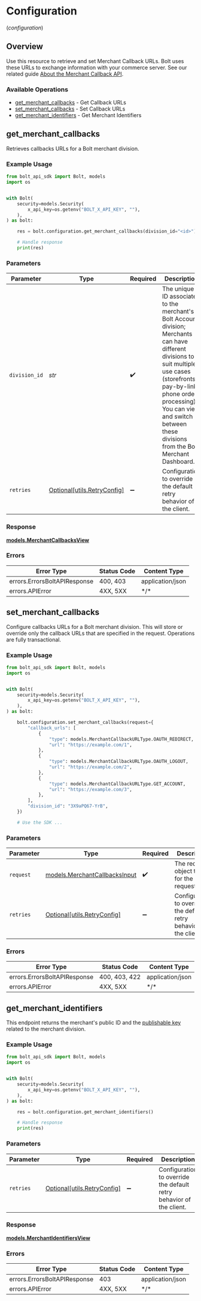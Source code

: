 # Configuration
(*configuration*)

## Overview

Use this resource to retrieve and set Merchant Callback URLs. Bolt uses these URLs to exchange information with your commerce server. See our related guide [About the Merchant Callback API](https://help.bolt.com/products/checkout/how-to-integrate/merchant-api-new/).   


### Available Operations

* [get_merchant_callbacks](#get_merchant_callbacks) - Get Callback URLs
* [set_merchant_callbacks](#set_merchant_callbacks) - Set Callback URLs
* [get_merchant_identifiers](#get_merchant_identifiers) - Get Merchant Identifiers

## get_merchant_callbacks

Retrieves callbacks URLs for a Bolt merchant division.

### Example Usage

<!-- UsageSnippet language="python" operationID="getMerchantCallbacks" method="get" path="/v1/merchant/callbacks" -->
```python
from bolt_api_sdk import Bolt, models
import os


with Bolt(
    security=models.Security(
        x_api_key=os.getenv("BOLT_X_API_KEY", ""),
    ),
) as bolt:

    res = bolt.configuration.get_merchant_callbacks(division_id="<id>")

    # Handle response
    print(res)

```

### Parameters

| Parameter                                                                                                                                                                                                                                                                 | Type                                                                                                                                                                                                                                                                      | Required                                                                                                                                                                                                                                                                  | Description                                                                                                                                                                                                                                                               |
| ------------------------------------------------------------------------------------------------------------------------------------------------------------------------------------------------------------------------------------------------------------------------- | ------------------------------------------------------------------------------------------------------------------------------------------------------------------------------------------------------------------------------------------------------------------------- | ------------------------------------------------------------------------------------------------------------------------------------------------------------------------------------------------------------------------------------------------------------------------- | ------------------------------------------------------------------------------------------------------------------------------------------------------------------------------------------------------------------------------------------------------------------------- |
| `division_id`                                                                                                                                                                                                                                                             | *str*                                                                                                                                                                                                                                                                     | :heavy_check_mark:                                                                                                                                                                                                                                                        | The unique ID associated to the merchant's Bolt Account division; Merchants can have different divisions to suit multiple use cases (storefronts, pay-by-link, phone order processing). You can view and switch between these divisions from the Bolt Merchant Dashboard. |
| `retries`                                                                                                                                                                                                                                                                 | [Optional[utils.RetryConfig]](../../models/utils/retryconfig.md)                                                                                                                                                                                                          | :heavy_minus_sign:                                                                                                                                                                                                                                                        | Configuration to override the default retry behavior of the client.                                                                                                                                                                                                       |

### Response

**[models.MerchantCallbacksView](../../models/merchantcallbacksview.md)**

### Errors

| Error Type                   | Status Code                  | Content Type                 |
| ---------------------------- | ---------------------------- | ---------------------------- |
| errors.ErrorsBoltAPIResponse | 400, 403                     | application/json             |
| errors.APIError              | 4XX, 5XX                     | \*/\*                        |

## set_merchant_callbacks

Configure callbacks URLs for a Bolt merchant division. This will store or override only the callback URLs that are specified in the request. Operations are fully transactional.

### Example Usage

<!-- UsageSnippet language="python" operationID="setMerchantCallbacks" method="post" path="/v1/merchant/callbacks" -->
```python
from bolt_api_sdk import Bolt, models
import os


with Bolt(
    security=models.Security(
        x_api_key=os.getenv("BOLT_X_API_KEY", ""),
    ),
) as bolt:

    bolt.configuration.set_merchant_callbacks(request={
        "callback_urls": [
            {
                "type": models.MerchantCallbackURLType.OAUTH_REDIRECT,
                "url": "https://example.com/1",
            },
            {
                "type": models.MerchantCallbackURLType.OAUTH_LOGOUT,
                "url": "https://example.com/2",
            },
            {
                "type": models.MerchantCallbackURLType.GET_ACCOUNT,
                "url": "https://example.com/3",
            },
        ],
        "division_id": "3X9aPQ67-YrB",
    })

    # Use the SDK ...

```

### Parameters

| Parameter                                                               | Type                                                                    | Required                                                                | Description                                                             |
| ----------------------------------------------------------------------- | ----------------------------------------------------------------------- | ----------------------------------------------------------------------- | ----------------------------------------------------------------------- |
| `request`                                                               | [models.MerchantCallbacksInput](../../models/merchantcallbacksinput.md) | :heavy_check_mark:                                                      | The request object to use for the request.                              |
| `retries`                                                               | [Optional[utils.RetryConfig]](../../models/utils/retryconfig.md)        | :heavy_minus_sign:                                                      | Configuration to override the default retry behavior of the client.     |

### Errors

| Error Type                   | Status Code                  | Content Type                 |
| ---------------------------- | ---------------------------- | ---------------------------- |
| errors.ErrorsBoltAPIResponse | 400, 403, 422                | application/json             |
| errors.APIError              | 4XX, 5XX                     | \*/\*                        |

## get_merchant_identifiers

This endpoint returns the merchant's public ID and the [publishable key](https://help.bolt.com/developers/tools/api-keys/) related to the merchant division.

### Example Usage

<!-- UsageSnippet language="python" operationID="getMerchantIdentifiers" method="get" path="/v1/merchant/identifiers" -->
```python
from bolt_api_sdk import Bolt, models
import os


with Bolt(
    security=models.Security(
        x_api_key=os.getenv("BOLT_X_API_KEY", ""),
    ),
) as bolt:

    res = bolt.configuration.get_merchant_identifiers()

    # Handle response
    print(res)

```

### Parameters

| Parameter                                                           | Type                                                                | Required                                                            | Description                                                         |
| ------------------------------------------------------------------- | ------------------------------------------------------------------- | ------------------------------------------------------------------- | ------------------------------------------------------------------- |
| `retries`                                                           | [Optional[utils.RetryConfig]](../../models/utils/retryconfig.md)    | :heavy_minus_sign:                                                  | Configuration to override the default retry behavior of the client. |

### Response

**[models.MerchantIdentifiersView](../../models/merchantidentifiersview.md)**

### Errors

| Error Type                   | Status Code                  | Content Type                 |
| ---------------------------- | ---------------------------- | ---------------------------- |
| errors.ErrorsBoltAPIResponse | 403                          | application/json             |
| errors.APIError              | 4XX, 5XX                     | \*/\*                        |